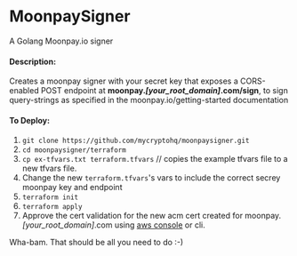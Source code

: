 # MoonpaySigner
A Golang Moonpay.io signer 

#### Description:
Creates a moonpay signer with your secret key that exposes a CORS-enabled POST endpoint at **moonpay._[your_root_domain]_.com/sign**, to sign query-strings as specified in the moonpay.io/getting-started documentation

#### To Deploy:

1) `git clone https://github.com/mycryptohq/moonpaysigner.git`
2) `cd moonpaysigner/terraform`
3) `cp ex-tfvars.txt terraform.tfvars` // copies the example tfvars file to a new tfvars file.
4) Change the new `terraform.tfvars`'s vars to include the correct secrey moonpay key and endpoint
5) `terraform init`
6) `terraform apply`
7) Approve the cert validation for the new acm cert created for moonpay._[your_root_domain]_.com using [aws console](https://docs.aws.amazon.com/acm/latest/userguide/gs-acm-validate-dns.html) or cli.


Wha-bam. That should be all you need to do :-)